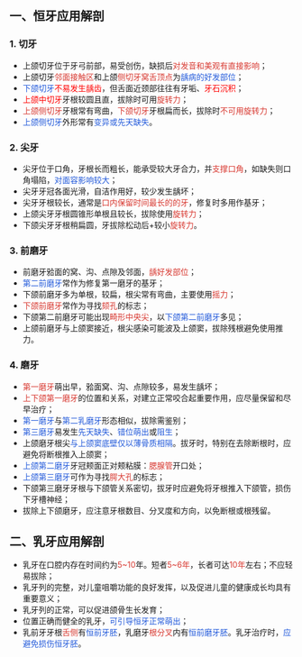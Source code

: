 ## 一、恒牙应用解剖
### 1. 切牙
* 上颌切牙位于牙弓前部，易受创伤，缺损后<font color="#d83931">对发音和美观有直接影响</font>；
* 上颌切牙<font color="#d83931">邻面接触区</font>和上颌<font color="#d83931">侧切牙窝舌顶点</font>为<font color="#245bdb">龋病的好发部位</font>；
* <font color="#245bdb">下颌切牙</font><font color="#ff0000">不易发生龋齿</font>，但舌面近颈部往往有牙垢、<font color="#ff0000">牙石沉积</font>；
* <font color="#ff0000">上颌中切牙</font>牙根较圆且直，拔除时可用<font color="#d83931">旋转力</font>；
* <font color="#d83931">上颌侧切牙</font>牙根常有弯曲，<font color="#d83931">下颌切牙</font>牙根扁而长，拔除时<font color="#d83931">不可用旋转力</font>；
* <font color="#245bdb">上颌侧切牙</font>外形常有<font color="#245bdb">变异或先天缺失</font>。
### 2. 尖牙
* 尖牙位于口角，牙根长而粗长，能承受较大牙合力，并<font color="#d83931">支撑口角</font>，如缺失则口角塌陷，<font color="#245bdb">对面容影响较大</font>；
* 尖牙牙冠各面光滑，自洁作用好，较少发生龋坏；
* 尖牙牙根较长，通常是<font color="#d83931">口内保留时间最长的的牙</font>，修复时多用作基牙；
* 上颌尖牙牙根圆锥形单根且较长，拔除使用<font color="#d83931">旋转力</font>；
* 下颌尖牙牙根稍扁圆，牙拔除松动后+较小<font color="#d83931">旋转力</font>。
### 3. 前磨牙
* 前磨牙𬌗面的窝、沟、点隙及邻面，<font color="#d83931">龋好发部位</font>；
* <font color="#245bdb">第二前磨牙</font>常作为修复第一磨牙的基牙；
* 下颌前磨牙多为单根，较扁，根尖常有弯曲，主要使用<font color="#d83931">摇力</font>；
* <font color="#d83931">下颌前磨牙</font>常作为寻找<font color="#d83931">颏孔</font>的标志；
* 下颌第二前磨牙可能出现<font color="#d83931">畸形中央尖</font>，以<font color="#245bdb">下颌第二前磨牙</font>多见；
* 上颌前磨牙与上颌窦接近，根尖感染可能波及上颌窦，拔除残根避免使用推力。
### 4. 磨牙
* <font color="#d83931">第一磨牙</font>萌出早，𬌗面窝、沟、点隙较多，易发生龋坏；
* <font color="#d83931">上下颌第一磨牙</font>的位置和关系，对建立正常咬合起重要作用，应尽量保留和尽早治疗；
* <font color="#245bdb">第一磨牙</font>与<font color="#245bdb">第二乳磨牙</font>形态相似，拔除需鉴别；
* <font color="#245bdb">第三磨牙</font>易发生<font color="#245bdb">先天缺失</font>、<font color="#245bdb">错位萌出</font>或<font color="#245bdb">阻生</font>；
* 上颌磨牙根尖<font color="#245bdb">与上颌窦底壁仅以薄骨质相隔</font>。拔牙时，特别在去除断根时，应避免将断根推入上颌窦；
* <font color="#245bdb">上颌第二磨牙</font>牙冠颊面正对颊粘膜：<font color="#d83931">腮腺管</font>开口处；
* <font color="#245bdb">上颌第三磨牙</font>可作为寻找<font color="#d83931">腭大孔</font>的标志；
* 下颌第三磨牙牙根与下颌管关系密切，拔牙时应避免将牙根推入下颌管，损伤下牙槽神经；
* 拔除上下颌磨牙，应注意牙根数目、分叉度和方向，以免断根或根残留。

## 二、乳牙应用解剖
* 乳牙在口腔内存在时间约为<font color="#d83931">5~10</font>年。短者<font color="#d83931">5~6年</font>，长者可达<font color="#d83931">10年</font>左右；不应轻易拔除；
* 乳牙列的完整，对儿童咀嚼功能的良好发挥，以及促进儿童的健康成长均具有重要意义；
* 乳牙列的正常，可以促进颌骨生长发育；
* 位置正确而健全的乳牙，<font color="#245bdb">可引导恒牙正常萌出</font>；
* 乳前牙牙根<font color="#d83931">舌侧</font>有<font color="#245bdb">恒前牙胚</font>，乳磨牙<font color="#d83931">根分叉</font>内有<font color="#245bdb">恒前磨牙胚</font>。乳牙治疗时，<font color="#245bdb">应避免损伤恒牙胚</font>。